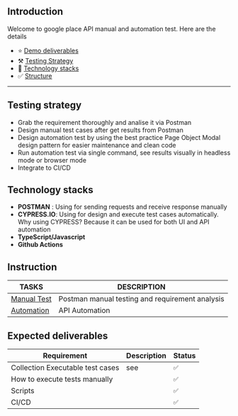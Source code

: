 ## Introduction

Welcome to google place API manual and automation test. Here are the details
- ⭐️ [Demo deliverables](https://youtu.be/LYvFU3BzYbE)
- ⚒️ [Testing Strategy](#testing-strategy)
- 📖 [Technology stacks](#technology-stacks)
- ✅ [Structure](#structure)
---

## **Testing strategy**
- Grab the requirement thoroughly and analise it via Postman
- Design manual test cases after get results from Postman
- Design automation test by using the best practice Page Object Modal design pattern for easier maintenance and clean code
- Run automation test via single command, see results visually in headless mode or browser mode
- Integrate to CI/CD

## **Technology stacks**
- **POSTMAN** : Using for sending requests and receive response manually
- **CYPRESS.IO**: Using for design and execute test cases automatically. Why using CYPRESS? Because it can be used for both UI and API automation
- **TypeScript/Javascript**
- **Github Actions**

## **Instruction**

| TASKS  | DESCRIPTION |
| ------------- | ------------- |
| [Manual Test](https://github.com/anhhanuman/google-place-cypress/blob/main/docs/manual-test.md)  | Postman manual testing and requirement analysis  |
| [Automation](https://github.com/anhhanuman/google-place-cypress/blob/main/docs/automation-test.md)  | API Automation|

## **Expected deliverables**

| Requirement                      | Description | Status |
|----------------------------------|-------------|--------|
| Collection Executable test cases | see         | `✅`    |
| How to execute tests manually    |             | `✅`    |
| Scripts                          |             | `✅`    |
| CI/CD                            |             | `✅`    |


